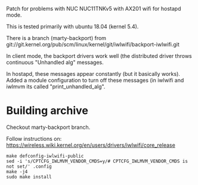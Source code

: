 Patch  for problems with NUC NUC11TNKv5 with AX201 wifi for hostapd mode.

This is tested primarily with ubuntu 18.04 (kernel 5.4).

There is a branch (marty-backport) from git://git.kernel.org/pub/scm/linux/kernel/git/iwlwifi/backport-iwlwifi.git 

In client mode, the backport drivers work well (the distributed driver throws continuous "Unhandled alg" messages.

In hostapd, these messages appear constantly (but it basically works).
Added a module configuration to turn off these messages (in iwlwifi and iwlmvm its called "print_unhandled_alg".

# Building archive

Checkout marty-backport branch.

Follow instructions on:
    https://wireless.wiki.kernel.org/en/users/drivers/iwlwifi/core_release






    make defconfig-iwlwifi-public
    sed -i 's/CPTCFG_IWLMVM_VENDOR_CMDS=y/# CPTCFG_IWLMVM_VENDOR_CMDS is not set/' .config
    make -j4
    sudo make install

